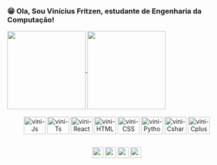 ### 😁 Ola, Sou Vinícius Fritzen, estudante de Engenharia da Computação!

<div>
<a href="https://github.com/anuraghazra/github-readme-stats">
  <img height= "180em" align="center" src="https://github-readme-stats.vercel.app/api?username=vini-fritzen&show_icons=true&count_private=true&theme=dark&hide_border=true" />
</a>
<a href="https://github.com/anuraghazra/convoychat">
  <img  height= "180em" align="center" src="https://github-readme-stats.vercel.app/api/top-langs/?username=vini-fritzen&show_icons=true&count_private=true&theme=dark&layout=compact&hide_border=true" />
</a>
</div>

<div style="display: inline_block" align="center"><br>
  <img align="center" alt="vini-Js" height="40" width="50" src="https://cdn.jsdelivr.net/gh/devicons/devicon/icons/javascript/javascript-original.svg">
  <img align="center" alt="vini-Ts" height="40" width="50" src="https://cdn.jsdelivr.net/gh/devicons/devicon/icons/typescript/typescript-original.svg">
  <img align="center" alt="vini-React" height="40" width="50" src="https://cdn.jsdelivr.net/gh/devicons/devicon/icons/react/react-original.svg">
  <img align="center" alt="vini-HTML" height="40" width="50" src="https://cdn.jsdelivr.net/gh/devicons/devicon/icons/html5/html5-original.svg">
  <img align="center" alt="vini-CSS" height="40" width="50" src="https://cdn.jsdelivr.net/gh/devicons/devicon/icons/css3/css3-original.svg">
  <img align="center" alt="vini-Python" height="40" width="50" src="https://cdn.jsdelivr.net/gh/devicons/devicon/icons/python/python-original.svg">
  <img align="center" alt="vini-Csharp" height="40" width="50" src="https://cdn.jsdelivr.net/gh/devicons/devicon/icons/csharp/csharp-original.svg">
  <img align="center" alt="vini-Cplusplus" height="40" width="50" src="https://cdn.jsdelivr.net/gh/devicons/devicon/icons/cplusplus/cplusplus-original.svg">
</div>
             
  ##
 
<div align="center"> 
  <a target="_blank" href="https://www.instagram.com/vini_fritzen/"><img height="25" src="https://img.shields.io/badge/-Instagram-%23E4405F?style=flat&logo=instagram&logoColor=white&color=darkgreen"></a>
  <a target="_blank" href="https://www.facebook.com/vinicius.fritzen.7"><img height="25" src="https://img.shields.io/badge/-Facebook-%23E4405F?style=flat&logo=facebook&logoColor=white&color=darkorange"></a> 
  <a target="_blank" href="mailto:vini_bn@hotmail.com"><img height="25" src="https://img.shields.io/badge/-Outlook-%23E4405F?style=flat&logo=microsoftoutlook&logoColor=White&color=darkgreen"></a>
  <a target="_blank" href="https://www.linkedin.com/in/vinicius-fritzen-b345a9148/"><img height="25" src="https://img.shields.io/badge/-Linkedin-%23E4405F?style=flat&logo=linkedin&logoColor=white&color=darkorange"></a>
  
</div>
